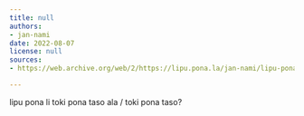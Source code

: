 ```yaml
---
title: null
authors:
- jan-nami
date: 2022-08-07
license: null
sources:
- https://web.archive.org/web/2/https://lipu.pona.la/jan-nami/lipu-pona-li-toki-pona-taso-ala-toki-pona-taso

---
```


lipu pona li toki pona taso ala / toki pona taso?
